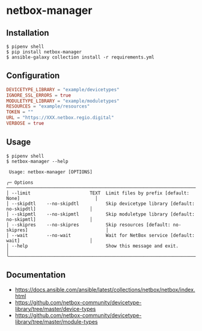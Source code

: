 # netbox-manager

## Installation

```
$ pipenv shell
$ pip install netbox-manager
$ ansible-galaxy collection install -r requirements.yml
```

## Configuration

```toml
DEVICETYPE_LIBRARY = "example/devicetypes"
IGNORE_SSL_ERRORS = true
MODULETYPE_LIBRARY = "example/moduletypes"
RESOURCES = "example/resources"
TOKEN = ""
URL = "https://XXX.netbox.regio.digital"
VERBOSE = true
```

## Usage

```
$ pipenv shell
$ netbox-manager --help

 Usage: netbox-manager [OPTIONS]

╭─ Options ───────────────────────────────────────────────────────────────────────────────────────────╮
│ --limit                      TEXT  Limit files by prefix [default: None]                            │
│ --skipdtl    --no-skipdtl          Skip devicetype library [default: no-skipdtl]                    │
│ --skipmtl    --no-skipmtl          Skip moduletype library [default: no-skipmtl]                    │
│ --skipres    --no-skipres          Skip resources [default: no-skipres]                             │
│ --wait       --no-wait             Wait for NetBox service [default: wait]                          │
│ --help                             Show this message and exit.                                      │
╰─────────────────────────────────────────────────────────────────────────────────────────────────────╯
```

## Documentation

* https://docs.ansible.com/ansible/latest/collections/netbox/netbox/index.html
* https://github.com/netbox-community/devicetype-library/tree/master/device-types
* https://github.com/netbox-community/devicetype-library/tree/master/module-types
